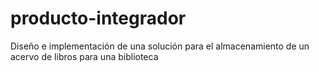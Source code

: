 # producto-integrador
Diseño e implementación de una solución para el almacenamiento de un acervo de libros para una biblioteca
